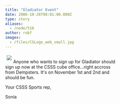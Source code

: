 ```yaml
---
title: "Gladiator Event"
date: 2006-10-26T08:01:00.000Z
type: story
aliases:
  - /node/516
author: robf
images:
  - /files/CSLogo_web_small.jpg
---
```


<div class="field field-name-body field-type-text-with-summary field-label-hidden"><div class="field-items"><div class="field-item even"><p><img src="/files/CSLogo_web_small.jpg" align="left" vspace="5" hspace="5"><br>
Anyone who wants to sign up for Gladiator should<br>
sign up now at  the CSSS cube office...right accross<br>
from Dempsters. It&apos;s on November 1st and 2nd and<br>
should be fun.</p>
<p>Your CSSS Sports rep,</p>
<p>Sonia<br>
<br><br>
<br><br>
<br></p>
</div></div></div>    <footer>
          </footer>
